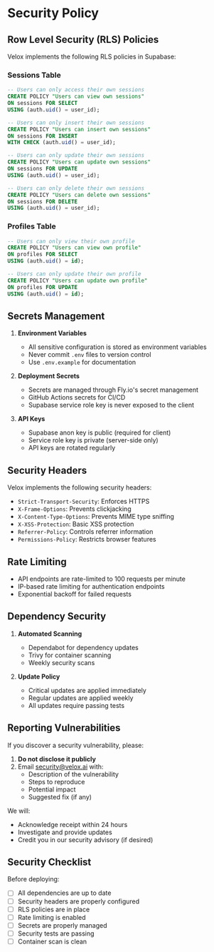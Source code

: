 # Security Policy

## Row Level Security (RLS) Policies

Velox implements the following RLS policies in Supabase:

### Sessions Table
```sql
-- Users can only access their own sessions
CREATE POLICY "Users can view own sessions"
ON sessions FOR SELECT
USING (auth.uid() = user_id);

-- Users can only insert their own sessions
CREATE POLICY "Users can insert own sessions"
ON sessions FOR INSERT
WITH CHECK (auth.uid() = user_id);

-- Users can only update their own sessions
CREATE POLICY "Users can update own sessions"
ON sessions FOR UPDATE
USING (auth.uid() = user_id);

-- Users can only delete their own sessions
CREATE POLICY "Users can delete own sessions"
ON sessions FOR DELETE
USING (auth.uid() = user_id);
```

### Profiles Table
```sql
-- Users can only view their own profile
CREATE POLICY "Users can view own profile"
ON profiles FOR SELECT
USING (auth.uid() = id);

-- Users can only update their own profile
CREATE POLICY "Users can update own profile"
ON profiles FOR UPDATE
USING (auth.uid() = id);
```

## Secrets Management

1. **Environment Variables**
   - All sensitive configuration is stored as environment variables
   - Never commit `.env` files to version control
   - Use `.env.example` for documentation

2. **Deployment Secrets**
   - Secrets are managed through Fly.io's secret management
   - GitHub Actions secrets for CI/CD
   - Supabase service role key is never exposed to the client

3. **API Keys**
   - Supabase anon key is public (required for client)
   - Service role key is private (server-side only)
   - API keys are rotated regularly

## Security Headers

Velox implements the following security headers:

- `Strict-Transport-Security`: Enforces HTTPS
- `X-Frame-Options`: Prevents clickjacking
- `X-Content-Type-Options`: Prevents MIME type sniffing
- `X-XSS-Protection`: Basic XSS protection
- `Referrer-Policy`: Controls referrer information
- `Permissions-Policy`: Restricts browser features

## Rate Limiting

- API endpoints are rate-limited to 100 requests per minute
- IP-based rate limiting for authentication endpoints
- Exponential backoff for failed requests

## Dependency Security

1. **Automated Scanning**
   - Dependabot for dependency updates
   - Trivy for container scanning
   - Weekly security scans

2. **Update Policy**
   - Critical updates are applied immediately
   - Regular updates are applied weekly
   - All updates require passing tests

## Reporting Vulnerabilities

If you discover a security vulnerability, please:

1. **Do not disclose it publicly**
2. Email security@velox.ai with:
   - Description of the vulnerability
   - Steps to reproduce
   - Potential impact
   - Suggested fix (if any)

We will:
- Acknowledge receipt within 24 hours
- Investigate and provide updates
- Credit you in our security advisory (if desired)

## Security Checklist

Before deploying:

- [ ] All dependencies are up to date
- [ ] Security headers are properly configured
- [ ] RLS policies are in place
- [ ] Rate limiting is enabled
- [ ] Secrets are properly managed
- [ ] Security tests are passing
- [ ] Container scan is clean 